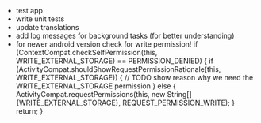   - test app
  - write unit tests
  - update translations
  - add log messages for background tasks (for better understanding)
  - for newer android version check for write permission!
  if (ContextCompat.checkSelfPermission(this, WRITE_EXTERNAL_STORAGE) == PERMISSION_DENIED) {
      if (ActivityCompat.shouldShowRequestPermissionRationale(this, WRITE_EXTERNAL_STORAGE)) {
          // TODO show reason why we need the WRITE_EXTERNAL_STORAGE permission
      } else {
          ActivityCompat.requestPermissions(this, new String[]{WRITE_EXTERNAL_STORAGE}, REQUEST_PERMISSION_WRITE);
      }
      return;
  }
